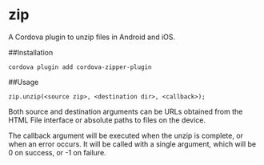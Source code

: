 zip
===================

A Cordova plugin to unzip files in Android and iOS.

##Installation

    cordova plugin add cordova-zipper-plugin
    
##Usage

    zip.unzip(<source zip>, <destination dir>, <callback>);

Both source and destination arguments can be URLs obtained from the HTML File
interface or absolute paths to files on the device.

The callback argument will be executed when the unzip is complete, or when an
error occurs. It will be called with a single argument, which will be 0 on
success, or -1 on failure.
